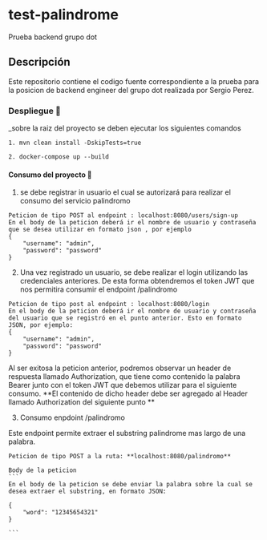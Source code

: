 # test-palindrome
Prueba backend grupo dot 

## Descripción
Este repositorio contiene el codigo fuente correspondiente a la prueba para la posicion de backend engineer del grupo dot realizada por Sergio Perez.

### Despliegue 🚀

_sobre la raiz del proyecto se deben ejecutar los siguientes comandos
```
1. mvn clean install -DskipTests=true

2. docker-compose up --build
```

#### Consumo del proyecto 🚀

1. se debe registrar in usuario el cual se autorizará para realizar el consumo del servicio palindromo
```
Peticion de tipo POST al endpoint : localhost:8080/users/sign-up
En el body de la peticion deberá ir el nombre de usuario y contraseña que se desea utilizar en formato json , por ejemplo 
{
    "username": "admin",
    "password": "password"
}
```

2. Una vez registrado un usuario, se debe realizar el login utilizando las credenciales anteriores. De esta forma obtendremos el token JWT que nos permitira consumir el endpoint /palindromo
```
Peticion de tipo post al endpoint : localhost:8080/login
En el body de la peticion deberá ir el nombre de usuario y contraseña del usuario que se registró en el punto anterior. Esto en formato JSON, por ejemplo:  
{
    "username": "admin",
    "password": "password"
}
```
Al ser exitosa la peticion anterior, podremos observar un header de respuesta llamado Authorization, que tiene como contenido la palabra Bearer junto con el token JWT que debemos utilizar para el siguiente consumo. 
**El contenido de dicho header debe ser agregado al Header llamado Authorization del siguiente punto **

3. Consumo enpdoint /palindromo

Este endpoint permite extraer el substring palindrome mas largo de una palabra.

```
Peticion de tipo POST a la ruta: **localhost:8080/palindromo**
```
    Body de la peticion 
    ```
    En el body de la peticion se debe enviar la palabra sobre la cual se desea extraer el substring, en formato JSON: 
    
    {
        "word": "12345654321"
    }
    
    ```
